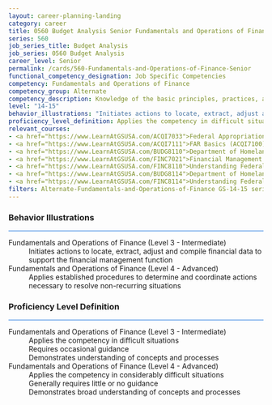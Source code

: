 ```yaml
---
layout: career-planning-landing
category: career
title: 0560 Budget Analysis Senior Fundamentals and Operations of Finance
series: 560
job_series_title: Budget Analysis
job_series: 0560 Budget Analysis
career_level: Senior
permalink: /cards/560-Fundamentals-and-Operations-of-Finance-Senior
functional_competency_designation: Job Specific Competencies
competency: Fundamentals and Operations of Finance
competency_group: Alternate
competency_description: Knowledge of the basic principles, practices, and methods of financial management to include requisitions, apportionments, allotments, investments, fiscal management, activity reporting, and fiscal year guidelines.
level: "14-15"
behavior_illustrations: "Initiates actions to locate, extract, adjust and compile financial data to support the financial management function ? Applies established procedures to determine and coordinate actions necessary to resolve non-recurring situations"
proficiency_level_definition: Applies the competency in difficult situations ? Requires occasional guidance ? Demonstrates understanding of concepts and processes ? Applies the competency in considerably difficult situations ? Generally requires little or no guidance ? Demonstrates broad understanding of concepts and processes
relevant_courses: 
- <a href="https://www.LearnAtGSUSA.com/ACQI7033">Federal Appropriations Law for Acquisition Professionals (ACQI7030), GSU</a>
- <a href="https://www.LearnAtGSUSA.com/ACQI7111">FAR Basics (ACQI7100), GSU</a>
- <a href="https://www.LearnAtGSUSA.com/BUDG8110">Department of Homeland Security PPBE System (BUDG8103), GSU</a>
- <a href="https://www.LearnAtGSUSA.com/FINC7021">Financial Management Bootcamp for New Federal Managers (FINC7010), GSU</a>
- <a href="https://www.LearnAtGSUSA.com/FINC8110">Understanding Federal Financial Statements (FINC8103), GSU</a>
- <a href="https://www.LearnAtGSUSA.com/BUDG8114">Department of Homeland Security PPBE System (BUDG8103), GSU</a>
- <a href="https://www.LearnAtGSUSA.com/FINC8114">Understanding Federal Financial Statements (FINC8103), GSU</a>
filters: Alternate-Fundamentals-and-Operations-of-Finance GS-14-15 series-0560
---
```


<div class="desktop:grid-col-6 margin-y-3">
  <div class="border-top-2 bg-white padding-3 shadow-5 height-full members-hover border-1px button-border border-top-blue radius-lg card-text-color">
    <h3>Behavior Illustrations</h3>
    <hr style="background-color: #1b74e0 !important;"/>
    <dl class="text-base card-content-color"><dt>Fundamentals and Operations of Finance (Level 3 - Intermediate)</dt><dd>Initiates actions to locate, extract, adjust and compile financial data to support the financial management function</dd><dt>Fundamentals and Operations of Finance (Level 4 - Advanced)</dt><dd>Applies established procedures to determine and coordinate actions necessary to resolve non-recurring situations</dd></dl>
  </div>
</div>
<div class="desktop:grid-col-6 margin-y-3">
  <div class="border-top-2 bg-white padding-3 shadow-5 height-full members-hover border-1px button-border border-top-blue radius-lg card-text-color">
    <h3>Proficiency Level Definition</h3>
     <hr style="background-color: #1b74e0 !important;"/>
    <dl class="text-base card-content-color"><dt>Fundamentals and Operations of Finance (Level 3 - Intermediate)</dt><dd>Applies the competency in difficult situations </dd><dd> Requires occasional guidance </dd><dd> Demonstrates understanding of concepts and processes</dd><dt>Fundamentals and Operations of Finance (Level 4 - Advanced)</dt><dd>Applies the competency in considerably difficult situations </dd><dd> Generally requires little or no guidance </dd><dd> Demonstrates broad understanding of concepts and processes</dd></dl>
  </div>
</div>